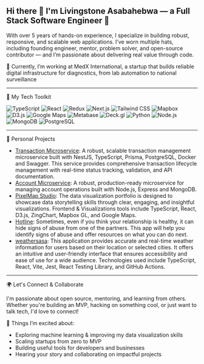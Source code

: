 ## Hi there 👋 I'm Livingstone Asabahebwa — a Full Stack Software Engineer 🚀
With over 5 years of hands-on experience, I specialize in building robust, responsive, and scalable web applications. I’ve worn multiple hats, including founding engineer, mentor, problem solver, and open-source contributor — and I’m passionate about delivering real value through code.

💼 Currently, I’m working at MedX International, a startup that builds reliable digital infrastructure for diagnostics, from lab automation to national surveillance

---

🧠 My Tech Toolkit

![TypeScript](https://img.shields.io/badge/TypeScript-3178C6?style=for-the-badge&logo=typescript&logoColor=white)
![React](https://img.shields.io/badge/React-20232A?style=for-the-badge&logo=react&logoColor=61DAFB)
![Redux](https://img.shields.io/badge/Redux-764ABC?style=for-the-badge&logo=redux&logoColor=white)
![Next.js](https://img.shields.io/badge/Next.js-000000?style=for-the-badge&logo=next.js&logoColor=white)
![Tailwind CSS](https://img.shields.io/badge/Tailwind_CSS-06B6D4?style=for-the-badge&logo=tailwindcss&logoColor=white)
![Mapbox](https://img.shields.io/badge/Mapbox-000000?style=for-the-badge&logo=mapbox&logoColor=white)
![D3.js](https://img.shields.io/badge/D3.js-F9A03C?style=for-the-badge&logo=d3.js&logoColor=white)
![Google Maps](https://img.shields.io/badge/Google%20Maps-4285F4?style=for-the-badge&logo=googlemaps&logoColor=white)
![Metabase](https://img.shields.io/badge/Metabase-509EE3?style=for-the-badge&logo=metabase&logoColor=white)
![Deck.gl](https://img.shields.io/badge/Deck.gl-8DD3C7?style=for-the-badge&logo=uber&logoColor=black)
![Python](https://img.shields.io/badge/Python-3776AB?style=for-the-badge&logo=python&logoColor=white)
![Node.js](https://img.shields.io/badge/Node.js-339933?style=for-the-badge&logo=nodedotjs&logoColor=white)
![MongoDB](https://img.shields.io/badge/MongoDB-4EA94B?style=for-the-badge&logo=mongodb&logoColor=white)
![PostgreSQL](https://img.shields.io/badge/PostgreSQL-4169E1?style=for-the-badge&logo=postgresql&logoColor=white)

---

🚀 Personal Projects
- [Transaction Microservice](https://github.com/asabahebwa/transaction-microservice): A robust, scalable transaction management microservice built with NestJS, TypeScript, Prisma, PostgreSQL, Docker and Swagger. This service provides comprehensive transaction lifecycle management with real-time status tracking, validation, and API documentation.
- [Account Microservice](https://github.com/asabahebwa/account-microservice): A robust, production-ready microservice for managing account operations built with Node.js, Express and MongoDB.
- [PixelMap Studio](https://github.com/asabahebwa/pixelmapstudio): The data visualization portfolio is designed to showcase data storytelling skills through clear, engaging, and insightful visualizations. Frontend & Visualizations tools include TypeScript, React, D3.js, ZingChart, Mapbox GL, and Google Maps.
- [Hotline](https://github.com/asabahebwa/hotline): Sometimes, even if you think your relationship is healthy, it can hide signs of abuse from one of the partners. This app will help you identify signs of abuse and offer resources on what you can do next.
- [weathersasa](https://github.com/asabahebwa/weathersasa): This application provides accurate and real-time weather information for users based on their location or selected cities. It offers an intuitive and user-friendly interface that ensures accessibility and ease of use for a wide audience. Technologies used include TypeScript, React, Vite, Jest, React Testing Library, and GitHub Actions.

---

🌍 Let's Connect & Collaborate

I'm passionate about open source, mentoring, and learning from others. Whether you're building an MVP, hacking on something cool, or just want to talk tech, I'd love to connect!

📌 Things I’m excited about:
- Exploring machine learning & improving my data visualization skills
- Scaling startups from zero to MVP
- Building useful tools for developers and businesses
- Hearing your story and collaborating on impactful projects




<!--
**asabahebwa/asabahebwa** is a ✨ _special_ ✨ repository because its `README.md` (this file) appears on your GitHub profile.

Here are some ideas to get you started:

- 🔭 I’m currently working on ...
- 🌱 I’m currently learning ...
- 👯 I’m looking to collaborate on ...
- 🤔 I’m looking for help with ...
- 💬 Ask me about ...
- 📫 How to reach me: ...
- 😄 Pronouns: ...
- ⚡ Fun fact: ...

🔥 What sets me apart?
- Expertise in Responsive Web Application Development
- Mastery in Precise Data Visualization
- Proficient in Backend Development

📈 My go-to Data Visualization technologies:
- Mapbox
- D3.js
- Google Maps
- Metabase
- Deck.gl

💻 Front-end Technologies I excel in:
- ReactJS
- TypeScript
- Tailwind CSS
- SCSS/SASS
- HTML
- CSS
- JavaScript

💻 Back-end Technologies I work with:
- Node.js
- Express
- NestJs
- Python(Flask/Django)
- PostgreSQL/MySQL/Supabase

💼 Currently, I’m working at MedX International, a startup that builds reliable digital infrastructure for diagnostics, from lab automation to national surveillance

🚀 Highlight Projects

[Hotline](https://github.com/asabahebwa/thehotline): Sometimes, even if you think your relationship is healthy, it can hide signs of abuse from one of the partners. This app will help you identify signs of abuse and offer resources on what you can do next.

[2019nCoV Visualiser](https://github.com/asabahebwa/covid-19-info/): An interactive visualization of the exponential spread of COVID-19 across the world. These graphs are not just images. Hover over any country to see the data behind it.

[swipe2pay](https://github.com/asabahebwa/swipe2pay):  swipe2pay takes the friction out of payments, so you can focus on what you do best " Making sales". It allows SMEs to accept mobile payments and grow their businesses.

[PixelMap studio()

With my unique blend of data-viz and development expertise, I'm confident in my ability to create stunning, user-centric digital solutions that will elevate your brand and make you stand out from the competition. Let's connect and bring your ideas to life!
-->
